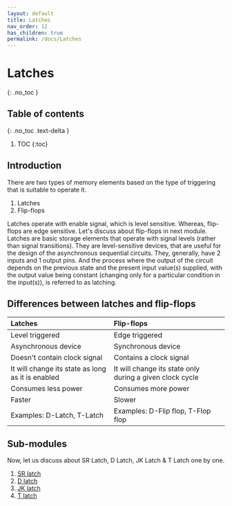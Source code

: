 ```yaml
---
layout: default
title: Latches
nav_order: 12
has_children: true
permalink: /docs/Latches
---
```


# Latches
{: .no_toc }

## Table of contents
{: .no_toc .text-delta }

1. TOC
{:toc}

## Introduction

There are two types of memory elements based on the type of triggering that is suitable to operate it.

1. Latches
1. Flip-flops

Latches operate with enable signal, which is level sensitive. 
Whereas, flip-flops are edge sensitive. 
Let's discuss about flip-flops in next module. 
Latches are basic storage elements that operate with signal levels (rather than signal transitions). They are level-sensitive devices, that are useful for the design of the asynchronous sequential circuits. They, generally, have 2 inputs and 1 output pins. And the process where the output of the circuit depends on the previous state and the present input value(s) supplied, with the output value being constant (changing only for a particular condition in the input(s)), is referred to as latching.

## Differences between latches and flip-flops


| Latches       | Flip-flops     |
|:------------|:--------------|
| Level triggered | Edge triggered |
| Asynchronous device | Synchronous device |
| Doesn't contain clock signal | Contains a clock signal |
| It will change its state as long as it is enabled | It will change its state only during a given clock cycle |
| Consumes less power | Consumes more power |
| Faster | Slower |
| Examples: D-Latch, T-Latch | Examples: D-Flip flop, T-Flop flop |

## Sub-modules

Now, let us discuss about SR Latch, D Latch, JK Latch & T Latch one by one.

1. [SR latch](https://learn.circuitverse.org/docs/Latches/sr_latch.html)
2. [D latch](https://learn.circuitverse.org/docs/Latches/d_latch.html)
3. [JK latch](https://learn.circuitverse.org/docs/Latches/jk_latch.html)
4. [T latch](https://learn.circuitverse.org/docs/Latches/t_latch.html) 
